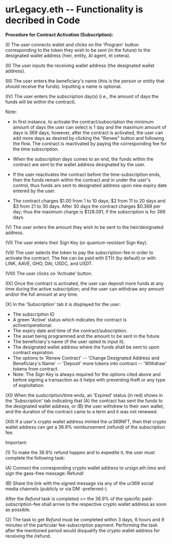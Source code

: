 # urLegacy.eth -- Functionality is decribed in Code

**Procedure for Contract Activation (Subscription):**

(I) The user connects wallet and clicks on the 'Program' button corresponding to the token they wish to be sent (in the future) to the designated wallet address (heir, entity, AI agent, et cetera).

(II) The user inputs the receiving wallet address (the designated wallet address).

(III) The user enters the beneficiary's name (this is the person or entity that should receive the funds). Inputting a name is optional.

(IV) The user enters the subscription day(s) (i.e., the amount of days the funds will be within the contract).

Note:

- In first instance, to activate the contract/subscription the minimum amount of days the user can select is 1 day and the maximum amount of days is 369 days; however, after the contract is activated, the user can add more days as desired by clicking the "Renew" button and following the flow. The contract is reactivated by paying the corresponding fee for the time subscription. 

- When the subscription days comes to an end, the funds within the contract are sent to the wallet address designated by the user.

- If the user reactivates the contract before the time-subscription ends, then the funds remain within the contract and in under the user's control, thus funds are sent to designated address upon new expiry date entered by the user.

- The contract charges $1.00 from 1 to 10 days; $2 from 11 to 20 days and $3 from 21 to 30 days. After 30 days the contract charges $0.369 per day; thus the maximum charge is $128.091, if the subscription is for 369 days.

(V) The user enters the amount they wish to be sent to the heir/designated address.

(VI) The user enters their Sign Key (or quantum resistant Sign Key).

(VII) The user selects the token to pay the subscription-fee in order to activate the contract. The fee can be paid with ETH (by default) or with LINK, AAVE, GHO, DAI, USDC, and USDT.

(VIII) The user clicks on 'Activate' button.

(IX) Once the contract is activated, the user can deposit more funds at any time during the active subscription; and the user can withdraw any amount and/or the full amount at any time.

(X) In the 'Subscription' tab it is displayed for the user:

- The subscription ID
- A green 'Active' status which indicates the contract is active/operational.
- The expiry date and time of the contract/subscription.
- The asset being programmed and the amount to be sent in the future.
- The beneficiary's name (if the user opted to input it).
- The designated wallet address where the funds shall be sent to upon contract expiration.
- The options to 'Renew Contract' -- 'Change Designated Address and Beneficiary's Name' -- 'Deposit' more tokens into contract -- 'Withdraw' tokens from contract.
- Note: The Sign Key is always required for the options cited above and before signing a transaction as it helps with preventing theft or any type of exploitation.

(XI) When the susbcription/time ends, an 'Expired' status (in red) shows in the 'Subscription' tab indicating that (A) the contract has sent the funds to the designated wallet address, or (B) the user withdrew to their own wallet, and the duration of the contract came to a term and it was not renewed.

(XII) If a user's crypto wallet address minted the ur369NFT, then that crypto wallet address can get a 36.9% reimbursement (refund) of the subscription fee.

Important:

(1) To make the 36.9% refund happen and to expedite it, the user must complete the following task: 

(A) Connect the corresponding crypto wallet address to ursign.eth.limo and sign the gass-free message: Refund!

(B) Share the link with the signed message via any of the ur369 social media channels (publicly or via DM -preferred-).

After the *Refund* task is completed >> the 36.9% of the specific paid-subscription-fee shall arrive to the respective crypto wallet address as soon as possible.

(2) The task to get *Refund* must be completed within 3 days, 6 hours and 9 minutes of the particular fee-subscription payment. Performing the task after the mentioned period would disqualify the crypto wallet address for receiving the /refund.
